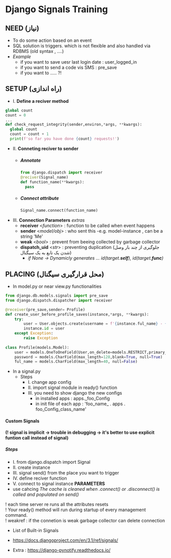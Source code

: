 # Django Signals Training

## NEED (نیاز)
- To do some action based on an event
- SQL solution is triggers. which is not flexible and also handled via RDBMS (old syntax , ....)
- *Example*
  - if you want to save uesr last login date : user_logged_in
  - if you want to send a code vis SMS : pre_save
  - if you want to ..... ?!

## SETUP (راه اندازی)
- I.   **Define a reciver method**
```python
global count
count = 0
...
def check_request_integrity(sender,environ,*args, **kwargs):
  global count
  count = count + 1
  print(f'so far you have done {count} requests!')
```
- II. **Conneting reciver to sender**
  - ##### Annotate
      ```python
      from django.dispatch import receiver
      @reciver(Signal_name)
      def function_name(**kwargs):
        pass
      ```
  - ##### Connect attribute

      ```python
      Signal_name.connect(function_name)  
      ```
- III. **Connection Parameters**  _extras_
    - **receiver** <_function_> : function to be called when event happens
    - **sender** <_model/obj_> : who sent this -e.g. model-instance , can be a string 'Me' 
    - **weak** <_bool_> : prevent from beeing collected by garbage collector
    - **dispatch_uid** <_str_> : preventing duplication (جلوگیری از چند بار وصل شدن یک تابع به یک سیگنال)
      - _if None -> Dynamicly generates ... id(target.__self__), id(target.__func__)_
  
    

## PLACING (محل قرارگیری سیگنال)
-  In model.py or near view.py functionalities

```python
from django.db.models.signals import pre_save
from django.dispatch.dispatcher import receiver

@receiver(pre_save,sender= Profile)
def create_user_before_profile_saves(instance,*args, **kwargs):
    try:
        user = User.objects.create(username = f'{instance.ful_name} - {instance.phonenumber}',password=instance.password) 
        instance.id = user
    except Exception:
        raise Exception
        
class Profile(models.Model):
    user = models.OneToOneField(User,on_delete=models.RESTRICT,primary_key=True,blank=True)
    password = models.CharField(max_length=128,blank=True, null=True)
    ful_name = models.CharField(max_length=40, null=False)

```
-  In a signal.py
    - Steps
      - I. change app config
      - II. import signal module in ready() function
      - III. you need to show django the new configs
        - in installed apps :  apps._foo_Config
        - in init file of each app :    'foo_name_ . apps . foo_Config_class_name'


#### Custom Signals 
**(! signal is implicit -> trouble in debugging -> it's better to use explicit funtion call instead of signal)**
##### Steps
- I.    from django.dispatch import Signal
- II.   create instance
- III.  signal send() from the place you want to trigger 
- IV.   define reciver function
- V.    connect to signal instance
**PARAMETERS**
- use cahcing   _The cache is cleaned when .connect() or .disconnect() is called and populated on send()_


! each time server re runs all the attributes resets
<br>
! Your ready() method will run during startup of every management command. 
<br>
! weakref : if the connetion is weak garbage collector can delete connection 


- List of Built-in Signals
- https://docs.djangoproject.com/en/3.1/ref/signals/


- Extra : https://django-pynotify.readthedocs.io/
